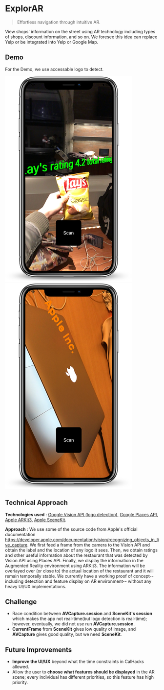 # ExplorAR

> Effortless navigation through intuitive AR.

View shops' information on the street using AR technology including types of shops, discount information, and so on. We foresee this idea can replace Yelp or be integrated into Yelp or Google Map.

## Demo
For the Demo, we use accessable logo to detect.


![Image of demo1](https://github.com/bubblemans/ExplorAR/blob/master/image/demoAR.png)![Image of demo2](https://github.com/bubblemans/ExplorAR/blob/master/image/demo2.png)

## Technical Approach

__Technologies used__ : [Google Vision API (logo detection)](https://cloud.google.com/vision/docs/detecting-logos), [Google Places API](https://developers.google.com/places/web-service/search), [Apple ARKit3](https://developer.apple.com/augmented-reality/arkit/), [Apple SceneKit](https://developer.apple.com/documentation/scenekit).

__Approach__ : We use some of the source code from Apple's official documentation https://developer.apple.com/documentation/vision/recognizing_objects_in_live_capture.
We first feed a frame from the camera to the Vision API and obtain the label and the location of any logo it sees. Then, we obtain ratings and other useful information about the restaurant that was detected by Vision API using Places API. Finally, we display the information in the Augmented Reality environment using ARKit3. The information will be overlayed over (or close to) the actual location of the restaurant and it will remain temporally stable. We currently have a working proof of concept--including detection and feature display on AR environment-- without any heavy UI/UX implementations.

## Challenge

* Race condition between __AVCapture.session__ and __SceneKit's session__ which makes the app not real-time(but logo detection is real-time); however, eventually, we did not use run __AVCapture.session__.
* __CurrentFrame__ from __SceneKit__ gives low quality of image, and __AVCapture__ gives good quality, but we need __SceneKit__.

## Future Improvements

* __Improve the UI/UX__ beyond what the time constraints in CalHacks allowed. 
* Allow the user to __choose what features should be displayed__ in the AR scene; every individual has different priorities, so this feature has high priority.
